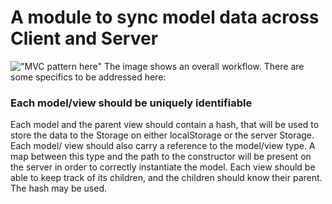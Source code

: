 # A module to sync model data across Client and Server
!["MVC pattern here"](http://addyosmani.github.io/backbone-fundamentals/img/backbone_mvc.png)
The image shows an overall workflow. There are some specifics to be addressed here:
### Each model/view should be uniquely identifiable
Each model and the parent view should contain a hash, that will be used to store the data to the Storage on either localStorage or the server Storage. 
Each model/ view should also carry a reference to the model/view type. A map between this type and the path to the constructor will be present on the server in order to correctly instantiate the model. 
Each view should be able to keep track of its children, and the children should know their parent. The hash may be used. 